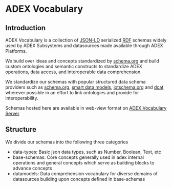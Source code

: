 # ADEX Vocabulary

## Introduction
ADEX Vocabulary is a collection of [JSON-LD](https://json-ld.org/) serialized 
[RDF](https://www.w3.org/RDF/) schemas widely used by ADEX Subsystems and 
datasources made available through ADEX Platforms.

We build over ideas and concepts standardized by [schema.org](schema.org) and 
build custom ontologies and semantic constructs to standardize ADEX operations, data access,
and interoperable data comprehension.

We standardize our schemas with popular structured data schema providers 
such as [schema.org](schema.org), [smart data models](https://smartdatamodels.org/),
[iotschema.org](http://iotschema.org/) and [dcat](https://www.w3.org/TR/vocab-dcat/#dcat-scope)
wherever possible in an effort to link ontologies and provide for interoperability.

Schemas hosted here are available in web-view format on [ADEX Vocabulary Server](https://agrijson.adex.org/)


## Structure
We divide our schemas into the following three categories
- data-types: Basic json data types, such as Number, Boolean, Text, etc
- base-schemas: Core concepts generally used in adex internal operations and general concepts which serve as building blocks to advance concepts
- datamodels: Data comprehension vocabulary for diverse domains of datasources building upon concepts defined in base-schemas



